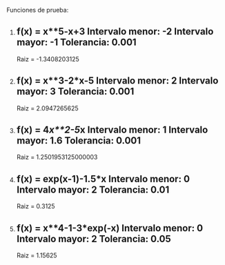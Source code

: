Funciones de prueba:
1. f(x) = x**5-x+3
    Intervalo menor: -2
    Intervalo mayor: -1
    Tolerancia: 0.001
    ------------------
    Raiz = -1.3408203125

2. f(x) = x**3-2*x-5
    Intervalo menor: 2
    Intervalo mayor: 3
    Tolerancia: 0.001
    ------------------
    Raiz = 2.0947265625

3.  f(x) = 4*x**2-5*x
    Intervalo menor: 1
    Intervalo mayor: 1.6
    Tolerancia: 0.001
    ------------------
    Raiz = 1.2501953125000003

4. f(x) = exp(x-1)-1.5*x
    Intervalo menor: 0
    Intervalo mayor: 2
    Tolerancia: 0.01
    ------------------
    Raiz = 0.3125

5. f(x) = x**4-1-3*exp(-x)
    Intervalo menor: 0
    Intervalo mayor: 2
    Tolerancia: 0.05
    ------------------
    Raiz = 1.15625
